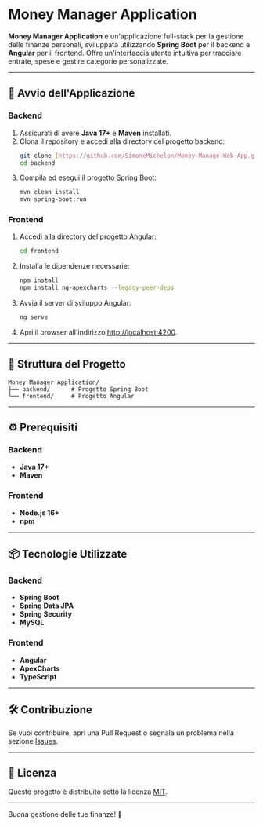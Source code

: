 # Money Manager Application

**Money Manager Application** è un'applicazione full-stack per la gestione delle finanze personali, sviluppata utilizzando **Spring Boot** per il backend e **Angular** per il frontend. Offre un'interfaccia utente intuitiva per tracciare entrate, spese e gestire categorie personalizzate.

---

## 🚀 Avvio dell'Applicazione

### Backend
1. Assicurati di avere **Java 17+** e **Maven** installati.
2. Clona il repository e accedi alla directory del progetto backend:
   ```bash
   git clone [https://github.com/SimoneMichelon/Money-Manage-Web-App.git](https://github.com/SimoneMichelon/Money-Manage-Web-App.git)
   cd backend
   ```
3. Compila ed esegui il progetto Spring Boot:
   ```bash
   mvn clean install
   mvn spring-boot:run
   ```

### Frontend
1. Accedi alla directory del progetto Angular:
   ```bash
   cd frontend
   ```
2. Installa le dipendenze necessarie:
   ```bash
   npm install
   npm install ng-apexcharts --legacy-peer-deps
   ```
3. Avvia il server di sviluppo Angular:
   ```bash
   ng serve
   ```
4. Apri il browser all'indirizzo [http://localhost:4200](http://localhost:4200).

---

## 📁 Struttura del Progetto

```plaintext
Money Manager Application/
├── backend/      # Progetto Spring Boot
└── frontend/     # Progetto Angular
```

---

## ⚙️ Prerequisiti

### Backend
- **Java 17+**
- **Maven**

### Frontend
- **Node.js 16+**
- **npm**

---

## 📦 Tecnologie Utilizzate

### Backend
- **Spring Boot**
- **Spring Data JPA**
- **Spring Security**
- **MySQL**

### Frontend
- **Angular**
- **ApexCharts**
- **TypeScript**

---

## 🛠️ Contribuzione

Se vuoi contribuire, apri una Pull Request o segnala un problema nella sezione [Issues](<repository-issues-url>).

---

## 📄 Licenza

Questo progetto è distribuito sotto la licenza [MIT](<license-url>).

---

Buona gestione delle tue finanze! 💸

